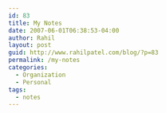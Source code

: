 ```yaml
---
id: 83
title: My Notes
date: 2007-06-01T06:38:53-04:00
author: Rahil
layout: post
guid: http://www.rahilpatel.com/blog/?p=83
permalink: /my-notes
categories:
  - Organization
  - Personal
tags:
  - notes
---
```

<?php 

require_once("functions.php");

					if(isset($_GET['file']))
					{
						$file=$_GET['file'];
						$filename = "files/my_notes/$file";
						$content_array = file($filename); //array file ( string $filename [, int $flags = 0 [, resource $context ]] ) - returns the file in an array, each element corresponds to a line
						$content = implode("", $content_array); //string implode ( string $glue , array $pieces ) - implode glues together the array
						print nl2br($content); //new line to break line
					}
					else 
						ListFolder("files/my_notes", 1); 

					?>